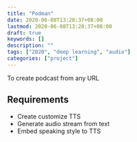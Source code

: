 ```yaml
---
title: "Podman"
date: 2020-06-08T13:28:37+08:00
lastmod: 2020-06-08T13:28:37+08:00
draft: true
keywords: []
description: ""
tags: ["2020", "deep learning", "audio"]
categories: ["project"]
---
```


To create podcast from any URL

## Requirements

- Create customize TTS
- Generate audio stream from text
- Embed speaking style to TTS

<!--more-->
